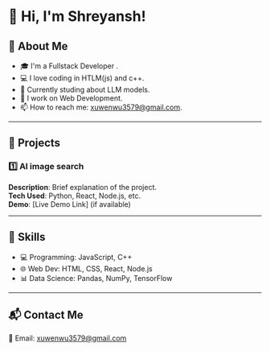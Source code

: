 # 👋 Hi, I'm Shreyansh!

## 🚀 About Me
- 🎓 I'm a Fullstack Developer .
- 💻 I love coding in HTLM(js) and c++.
- 🌱 Currently studing about LLM models.
- 🎯 I work on Web Development.
- 📫 How to reach me: xuwenwu3579@gmail.com.

---

## 💼 Projects

### 1️⃣ AI image search
**Description**: Brief explanation of the project.  
**Tech Used**: Python, React, Node.js, etc.  
**Demo**: [Live Demo Link] (if available)


---

## 📜 Skills
- 💻 Programming: JavaScript, C++
- 🌐 Web Dev: HTML, CSS, React, Node.js
- 📊 Data Science: Pandas, NumPy, TensorFlow

---

## 📬 Contact Me
📧 Email:  xuwenwu3579@gmail.com
